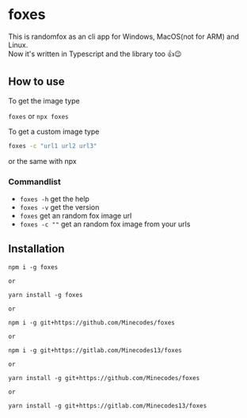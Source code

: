 # foxes
This is randomfox as an cli app for Windows, MacOS(not for ARM) and Linux.</br>
Now it's written in Typescript and the library too 👍😉

## How to use

To get the image type

`foxes` or `npx foxes`

To get a custom image type

```bash
foxes -c "url1 url2 url3"
```

or the same with npx

### Commandlist

+ `foxes -h` get the help
+ `foxes -v` get the version
+ `foxes` get an random fox image url
+ `foxes -c ""` get an random fox image from your urls

## Installation

```
npm i -g foxes

or

yarn install -g foxes

or

npm i -g git+https://github.com/Minecodes/foxes

or

npm i -g git+https://gitlab.com/Minecodes13/foxes

or

yarn install -g git+https://github.com/Minecodes/foxes

or

yarn install -g git+https://gitlab.com/Minecodes13/foxes
```
